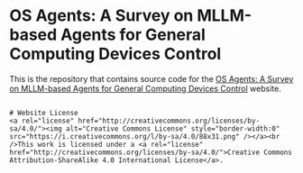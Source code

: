 # OS Agents: A Survey on MLLM-based Agents for General Computing Devices Control

This is the repository that contains source code for the [OS Agents: A Survey on MLLM-based Agents for General Computing Devices Control](https://infi-coder.github.io/infibench/) website.


```

# Website License
<a rel="license" href="http://creativecommons.org/licenses/by-sa/4.0/"><img alt="Creative Commons License" style="border-width:0" src="https://i.creativecommons.org/l/by-sa/4.0/88x31.png" /></a><br />This work is licensed under a <a rel="license" href="http://creativecommons.org/licenses/by-sa/4.0/">Creative Commons Attribution-ShareAlike 4.0 International License</a>.
